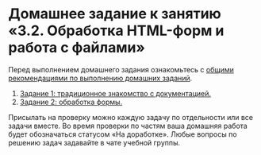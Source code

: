 # Домашнее задание к занятию «3.2. Обработка HTML-форм и работа с файлами»

Перед выполнением домашнего задания ознакомьтесь с [общими рекомендациями по выполнению домашних заданий](../homework.md).

1. [Задание 1: традиционное знакомство с документацией.](./exercise-01.md)
1. [Задание 2: обработка формы.](./exercise-02.md)

Присылать на проверку можно каждую задачу по отдельности или все задачи вместе. 
Во время проверки по частям ваша домашняя работа будет обозначаться статусом «На доработке».
Любые вопросы по решению задач задавайте в чате учебной группы.